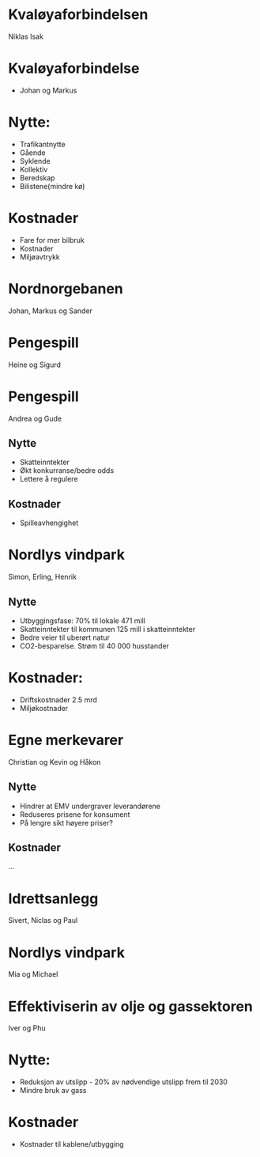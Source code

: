 # Kvaløyaforbindelsen
Niklas Isak

# Kvaløyaforbindelse
* Johan og Markus
# Nytte:
* Trafikantnytte
* Gående
* Syklende
* Kollektiv
* Beredskap
* Bilistene(mindre kø)

# Kostnader
* Fare for mer bilbruk
* Kostnader
* Miljøavtrykk


# Nordnorgebanen
Johan, Markus og Sander

# Pengespill
Heine og Sigurd

# Pengespill
Andrea og Gude
## Nytte
* Skatteinntekter
* Økt konkurranse/bedre odds
* Lettere å regulere

## Kostnader
* Spilleavhengighet

# Nordlys vindpark
Simon, Erling, Henrik

## Nytte
* Utbyggingsfase: 70% til lokale 471 mill
* Skatteinntekter til kommunen 125 mill i skatteinntekter
* Bedre veier til uberørt natur
* CO2-besparelse. Strøm til 40 000 husstander

# Kostnader:
* Driftskostnader 2.5 mrd
* Miljøkostnader


# Egne merkevarer
Christian og Kevin og Håkon

## Nytte
* Hindrer at EMV undergraver leverandørene
* Reduseres prisene for konsument
* På lengre sikt høyere priser?

## Kostnader
...

# Idrettsanlegg
Sivert, Niclas og Paul

# Nordlys vindpark
Mia og Michael 

# Effektiviserin av olje og gassektoren
Iver og Phu

# Nytte:
* Reduksjon av utslipp - 20% av nødvendige utslipp frem til 2030
* Mindre bruk av gass

# Kostnader
* Kostnader til kablene/utbygging
